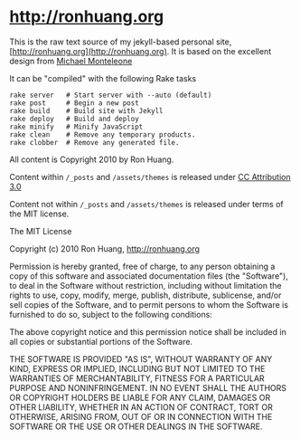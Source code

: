 # http://ronhuang.org

This is the raw text source of my jekyll-based personal site,
[http://ronhuang.org](http://ronhuang.org). It is based on the
excellent design from [Michael
Monteleone](http://github.com/mmonteleone/michaelmonteleone.net)

It can be "compiled" with the following Rake tasks

    rake server   # Start server with --auto (default)
    rake post     # Begin a new post
    rake build    # Build site with Jekyll
    rake deploy   # Build and deploy
    rake minify   # Minify JavaScript
    rake clean    # Remove any temporary products.
    rake clobber  # Remove any generated file.

All content is Copyright 2010 by Ron Huang.

Content within `/_posts` and `/assets/themes` is released under [CC
Attribution 3.0](http://creativecommons.org/licenses/by/3.0/us/)

Content not within `/_posts` and `/assets/themes` is released under
terms of the MIT license.

The MIT License

Copyright (c) 2010 Ron Huang, http://ronhuang.org

Permission is hereby granted, free of charge, to any person obtaining
a copy of this software and associated documentation files (the
"Software"), to deal in the Software without restriction, including
without limitation the rights to use, copy, modify, merge, publish,
distribute, sublicense, and/or sell copies of the Software, and to
permit persons to whom the Software is furnished to do so, subject to
the following conditions:

The above copyright notice and this permission notice shall be
included in all copies or substantial portions of the Software.

THE SOFTWARE IS PROVIDED "AS IS", WITHOUT WARRANTY OF ANY KIND,
EXPRESS OR IMPLIED, INCLUDING BUT NOT LIMITED TO THE WARRANTIES OF
MERCHANTABILITY, FITNESS FOR A PARTICULAR PURPOSE AND
NONINFRINGEMENT. IN NO EVENT SHALL THE AUTHORS OR COPYRIGHT HOLDERS BE
LIABLE FOR ANY CLAIM, DAMAGES OR OTHER LIABILITY, WHETHER IN AN ACTION
OF CONTRACT, TORT OR OTHERWISE, ARISING FROM, OUT OF OR IN CONNECTION
WITH THE SOFTWARE OR THE USE OR OTHER DEALINGS IN THE SOFTWARE.
